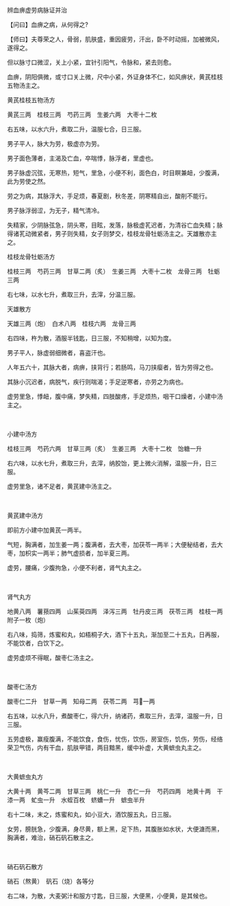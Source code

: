 辨血痹虚劳病脉证并治

【问曰】血痹之病，从何得之?

【师曰】夫尊荣之人，骨弱，肌肤盛，重因疲劳，汗出，卧不时动摇，加被微风，遂得之。

但以脉寸口微涩，关上小紧，宜针引阳气，令脉和，紧去则愈。

血痹，阴阳俱微，或寸口关上微，尺中小紧，外证身体不仁，如风痹状，黄芪桂枝五物汤主之。

黄芪桂枝五物汤方

黄芪三两　桂枝三两　芍药三两　生姜六两　大枣十二枚

右五味，以水六升，煮取二升，温服七合，日三服。

男子平人，脉大为劳，极虚亦为劳。

男子面色薄者，主渴及亡血，卒喘悸，脉浮者，里虚也。

男子脉虚沉弦，无寒热，短气，里急，小便不利，面色白，时目瞑兼衄，少腹满，此为劳使之然。

劳之为病，其脉浮大，手足烦，春夏剧，秋冬差，阴寒精自出，酸削不能行。

男子脉浮弱涩，为无子，精气清冷。

失精家，少阴脉弦急，阴头寒，目眩，发落，脉极虚芤迟者，为清谷亡血失精；脉得诸芤动微紧者，男子则失精，女子则梦交，桂枝龙骨牡蛎汤主之。天雄散亦主之。

桂枝龙骨牡蛎汤方

桂枝三两　芍药三两　甘草二两（炙）　生姜三两　大枣十二枚　龙骨三两　牡蛎三两

右七味，以水七升，煮取三升，去滓，分温三服。

天雄散方

天雄三两（炮）　白术八两　桂枝六两　龙骨三两

右四味，杵为散，酒服半钱匙，日三服，不知稍增，以知为度。

男子平人，脉虚弱细微者，喜盗汗也。

人年五六十，其脉大者，病痹，挟背行；若肠鸣，马刀挟瘿者，皆为劳得之也。

其脉小沉迟者，病脱气，疾行则喘渴；手足逆寒者，亦劳之为病也。

虚劳里急，悸衄，腹中痛，梦失精，四肢酸疼，手足烦热，咽干口燥者，小建中汤主之。

 　 　 

小建中汤方

桂枝三两　芍药六两　甘草三两（炙）　生姜三两　大枣十二枚　饴糖一升

右六味，以水七升，煮取三升，去滓，纳胶饴，更上微火消解，温服一升，日三服。

虚劳里急，诸不足者，黄芪建中汤主之。

 　 　 

黄芪建中汤方

即前方小建中加黄芪一两半。

气短，胸满者，加生姜一两；腹满者，去大枣，加茯苓一两半；大便秘结者，去大枣，加枳实一两半；肺气虚损者，加半夏三两。

虚劳，腰痛，少腹拘急，小便不利者，肾气丸主之。

 　 　 

肾气丸方

地黄八两　薯蓣四两　山茱萸四两　泽泻三两　牡丹皮三两　茯苓三两　桂枝一两　附子一枚（炮）

右八味，捣筛，炼蜜和丸，如梧桐子大，酒下十五丸，渐加至二十五丸，日再服，不能饮者，白饮下之。

虚劳虚烦不得眠，酸枣仁汤主之。

 　 　 

酸枣仁汤方

酸枣仁二升　甘草一两　知母二两　茯苓二两　芎一两

右五味，以水八升，煮酸枣仁，得六升，纳诸药，煮取三升，去滓，温服一升，日三服。

五劳虚极，赢瘦腹满，不能饮食，食伤，忧伤，饮伤，房室伤，饥伤，劳伤，经络荣卫气伤，内有干血，肌肤甲错，两目黯黑，缓中补虚，大黄蟅虫丸主之。

 　 　 

大黄蟅虫丸方

大黄十两　黄芩二两　甘草三两　桃仁一升　杏仁一升　芍药四两　地黄十两　干漆一两　虻虫一升　水蛭百枚　蛴螬一升　蟅虫半升

右十二味，末之，炼蜜和丸，如小豆大，酒饮服五丸，日三服。

女劳，膀胱急，少腹满，身尽黄，额上黑，足下热，其腹胀如水状，大便溏而黑，胸满者，难治，硝石矾石散主之。

 　 　 

硝石矾石散方

硝石（熬黄）　矾石（烧）各等分

右二味，为散，大麦粥汁和服方寸匙，日三服，大便黑，小便黄，是其候也。

